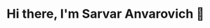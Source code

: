# Hi there, I'm Sarvar Anvarovich 👋

<!--
**uSarvar/uSarvar** is a ✨ _special_ ✨ repository because its `README.md` (this file) appears on your GitHub profile.

Here is a brief introduction about me:

- 🔭 I’m currently working on ...
- 🌱 I’m currently learning ...
- 👯 I’m looking to collaborate on ...
- 🤔 I’m looking for help with ...
- 💬 Ask me about ...
- 📫 How to reach me: ...
- 😄 Pronouns: ...
- ⚡ Fun fact: ...
-->
